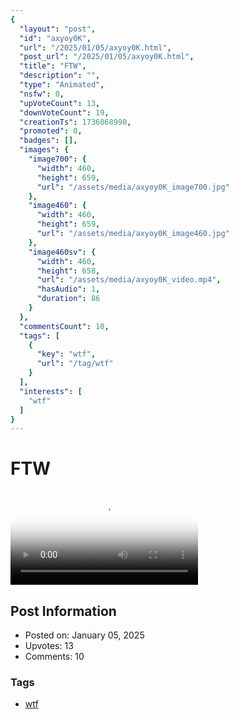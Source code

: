 ```yaml
---
{
  "layout": "post",
  "id": "axyoy0K",
  "url": "/2025/01/05/axyoy0K.html",
  "post_url": "/2025/01/05/axyoy0K.html",
  "title": "FTW",
  "description": "",
  "type": "Animated",
  "nsfw": 0,
  "upVoteCount": 13,
  "downVoteCount": 19,
  "creationTs": 1736068990,
  "promoted": 0,
  "badges": [],
  "images": {
    "image700": {
      "width": 460,
      "height": 659,
      "url": "/assets/media/axyoy0K_image700.jpg"
    },
    "image460": {
      "width": 460,
      "height": 659,
      "url": "/assets/media/axyoy0K_image460.jpg"
    },
    "image460sv": {
      "width": 460,
      "height": 658,
      "url": "/assets/media/axyoy0K_video.mp4",
      "hasAudio": 1,
      "duration": 86
    }
  },
  "commentsCount": 10,
  "tags": [
    {
      "key": "wtf",
      "url": "/tag/wtf"
    }
  ],
  "interests": [
    "wtf"
  ]
}
---
```


# FTW

<video controls playsinline loop poster="/assets/media/axyoy0K_image460.jpg">
  <source src="/assets/media/axyoy0K_video.mp4" type="video/mp4">
  Your browser does not support the video tag.
</video>

## Post Information

- Posted on: January 05, 2025
- Upvotes: 13
- Comments: 10

### Tags

- [wtf](/tag/wtf)
